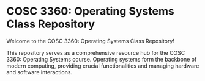 # COSC 3360: Operating Systems Class Repository

Welcome to the COSC 3360: Operating Systems Class Repository!

This repository serves as a comprehensive resource hub for the COSC 3360: Operating Systems course. Operating systems form the backbone of modern computing, providing crucial functionalities and managing hardware and software interactions.
